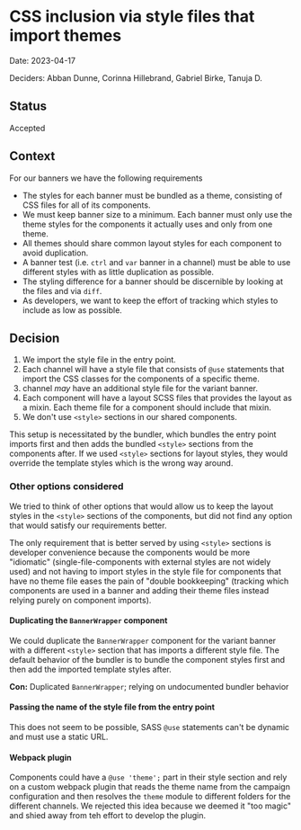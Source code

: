 # CSS inclusion via style files that import themes

Date: 2023-04-17

Deciders: Abban Dunne, Corinna Hillebrand, Gabriel Birke, Tanuja D.

## Status

Accepted

## Context

For our banners we have the following requirements

- The styles for each banner must be bundled as a theme, consisting of CSS files for all of its components.
- We must keep banner size to a minimum. Each banner must only use the theme styles for the components it actually uses and only from one theme. 
- All themes should share common layout styles for each component to avoid duplication.
- A banner test (i.e. `ctrl` and `var` banner in a channel) must be able to use different styles with as little duplication as possible.
- The styling difference for a banner should be discernible by looking at the files and via `diff`.
- As developers, we want to keep the effort of tracking which styles to include as low as possible.

## Decision

1. We import the style file in the entry point.
2. Each channel will have a style file that consists of `@use` statements that import the CSS classes for the components of a specific theme.
3. channel *may* have an additional style file for the variant banner.
4. Each component will have a layout SCSS files that provides the layout as a mixin. Each theme file for a component should include that mixin.
5. We don't use `<style>` sections in our shared components.

This setup is necessitated by the bundler, which bundles the entry point imports first and then adds the bundled `<style>`
sections from the components after. If we used `<style>` sections for layout styles, they would override the template 
styles which is the wrong way around.

### Other options considered

We tried to think of other options that would allow us to keep the layout styles in the `<style>` sections of the components,
but did not find any option that would satisfy our requirements better.

The only requirement that is better served by using `<style>` sections is developer convenience because the components 
would be more "idiomatic" (single-file-components with external styles are not widely used) and not having to import 
styles in the style file for components that have no theme file eases the pain of "double bookkeeping"
(tracking which components are used in a banner and adding their theme files instead relying purely on component imports). 

#### Duplicating the `BannerWrapper` component 
We could duplicate the `BannerWrapper` component for the variant banner with a different `<style>` section that has
imports a different style file. The default behavior of the bundler is to bundle the component styles first and
then add the imported template styles after. 

**Con:** Duplicated `BannerWrapper`; relying on undocumented bundler behavior

#### Passing the name of the style file from the entry point
This does not seem to be possible, SASS `@use` statements can't be dynamic and must use a static URL.

#### Webpack plugin
Components could have a `@use 'theme';` part in their style section and rely on a custom webpack plugin that reads
the theme name from the campaign configuration and then resolves the `theme` module to different folders for the
different channels. We rejected this idea because we deemed it "too magic" and shied away from teh effort to develop
the plugin.
